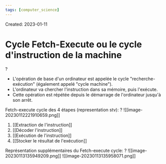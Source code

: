```yaml
---
tags: [computer_science] 
---
```

Created: 2023-01-11

# Cycle Fetch-Execute ou le cycle d'instruction de la machine
?
- L'opération de base d'un ordinateur est appelée le cycle "recherche-exécution" (également appelé "cycle machine").
- L'ordinateur va chercher l'instruction dans sa mémoire, puis l'exécute.
- Cette opération est répétée depuis le démarrage de l'ordinateur jusqu'à son arrêt.
<!--SR:!2025-09-22,560,230-->

Fetch-execute cycle des 4 étapes (representation stv):
?
![[image-20230112221910659.png]]
1. [[Extraction de l'instruction]]
2. [[Décoder l'instruction]]
3. [[Exécution de l'instruction]]
4. [[Stocker le résultat de l'exécution]]
<!--SR:!2024-12-18,309,228-->

Représentation supplémentaires du Fetch-execute cycle:
?
![[image-20230113135949209.png]]
![[image-20230113135958071.png]]
<!--SR:!2024-04-24,102,208-->




